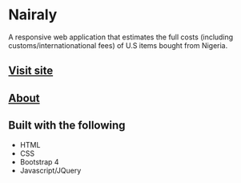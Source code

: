 # Nairaly
A responsive web application that estimates the full costs (including customs/internationational fees) of U.S items bought from Nigeria.

## [Visit site](https://marcelnwaukwa.github.io/Nairaly/)

## [About](https://marcelnwaukwa.github.io/Nairaly/about.html)

## Built with the following
- HTML
- CSS
- Bootstrap 4
- Javascript/JQuery
